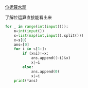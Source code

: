 [位运算水题](https://codeforces.com/contest/1547/problem/D)

了解位运算直接能看出来

```python
for _ in range(int(input())):
    n=int(input())
    s=list(map(int,input().split()))
    x=s[0]
    ans=[0]
    for i in s[1:]:
        if (x&i)!=x:
            ans.append((~i)&x)
            x|=i
        else:
            ans.append(0)
            x|=i
    print(*ans)
```